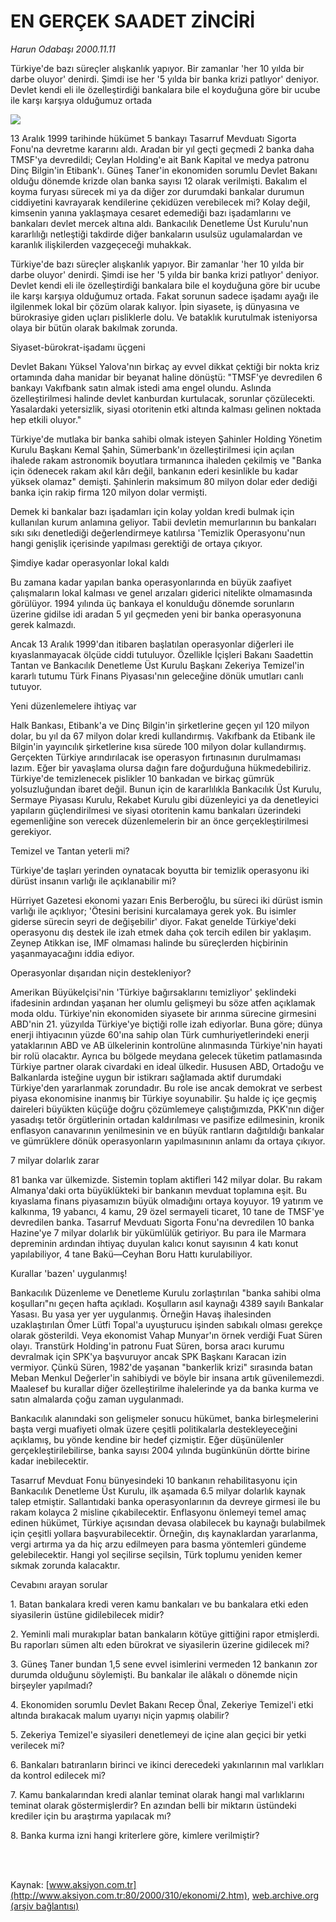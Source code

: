 # EN GERÇEK SAADET ZİNCİRİ

*Harun Odabaşı 2000.11.11*

<div>
 <p class="spot">
  Türkiye'de bazı süreçler  alışkanlık yapıyor. Bir zamanlar  'her 10 yılda bir darbe oluyor'  denirdi. Şimdi ise her '5 yılda bir  banka krizi patlıyor' deniyor.  Devlet kendi eli ile özelleştirdiği  bankalara bile el koyduğuna göre  bir ucube ile karşı karşıya  olduğumuz ortada
 </p>
 <p class="metin">
 </p>
 <img border="0" src="/web/20020214182514im_/http://www.aksiyon.com.tr/2000/310/resimler/En.jpg"/>
 <p class="metin">
  13 Aralık 1999 tarihinde hükümet 5 bankayı Tasarruf Mevduatı Sigorta Fonu'na devretme kararını aldı. Aradan bir yıl geçti geçmedi 2 banka daha TMSF'ya devredildi; Ceylan Holding'e ait Bank Kapital ve medya patronu Dinç Bilgin'in Etibank'ı. Güneş Taner'in ekonomiden sorumlu Devlet Bakanı olduğu dönemde krizde olan banka sayısı 12 olarak verilmişti. Bakalım el koyma furyası sürecek mi ya da diğer zor durumdaki bankalar durumun ciddiyetini kavrayarak kendilerine çekidüzen verebilecek mi? Kolay değil, kimsenin yanına yaklaşmaya cesaret edemediği bazı işadamlarını ve bankaları devlet mercek altına aldı. Bankacılık Denetleme Üst Kurulu'nun kararlılığı netleştiği takdirde diğer bankaların usulsüz ugulamalardan ve karanlık ilişkilerden vazgeçeceği muhakkak.
 </p>
 <p class="metin">
  Türkiye'de bazı süreçler alışkanlık yapıyor. Bir zamanlar 'her 10 yılda bir darbe oluyor' denirdi. Şimdi ise her '5 yılda bir banka krizi patlıyor' deniyor. Devlet kendi eli ile özelleştirdiği bankalara bile el koyduğuna göre bir ucube ile karşı karşıya olduğumuz ortada. Fakat sorunun sadece işadamı ayağı ile ilgilenmek lokal bir çözüm olarak kalıyor. İpin siyasete, iş dünyasına ve bürokrasiye giden uçları pisliklerle dolu. Ve bataklık kurutulmak isteniyorsa olaya bir bütün olarak bakılmak zorunda.
 </p>
 <p class="metin">
  Siyaset-bürokrat-işadamı üçgeni
 </p>
 <p class="metin">
  Devlet Bakanı Yüksel Yalova'nın birkaç ay evvel dikkat çektiği bir nokta kriz ortamında daha manidar bir beyanat haline dönüştü: "TMSF'ye devredilen 6 bankayı Vakıfbank satın almak istedi ama engel olundu. Aslında özelleştirilmesi halinde devlet kanburdan kurtulacak, sorunlar çözülecekti. Yasalardaki yetersizlik, siyasi otoritenin etki altında kalması gelinen noktada hep etkili oluyor."
 </p>
 <p class="metin">
  Türkiye'de mutlaka bir banka sahibi olmak isteyen Şahinler Holding Yönetim Kurulu Başkanı Kemal Şahin, Sümerbank'ın özelleştirilmesi için açılan ihalede rakam astronomik boyutlara tırmanınca ihaleden çekilmiş ve "Banka için ödenecek rakam akıl kârı değil, bankanın ederi kesinlikle bu kadar yüksek olamaz" demişti. Şahinlerin maksimum 80 milyon dolar eder dediği banka için rakip firma 120 milyon dolar vermişti.
 </p>
 <p class="metin">
  Demek ki bankalar bazı işadamları için kolay yoldan kredi bulmak için kullanılan kurum anlamına geliyor. Tabii devletin memurlarının bu bankaları sıkı sıkı denetlediği değerlendirmeye katılırsa 'Temizlik Operasyonu'nun hangi genişlik içerisinde yapılması gerektiği de ortaya çıkıyor.
 </p>
 <p class="metin">
  Şimdiye kadar operasyonlar lokal kaldı
 </p>
 <p class="metin">
  Bu zamana kadar yapılan banka operasyonlarında en büyük zaafiyet çalışmaların lokal kalması ve genel arızaları giderici nitelikte olmamasında görülüyor. 1994 yılında üç bankaya el konulduğu dönemde sorunların üzerine gidilse idi aradan 5 yıl geçmeden yeni bir banka operasyonuna gerek kalmazdı.
 </p>
 <p class="metin">
  Ancak 13 Aralık 1999'dan itibaren başlatılan operasyonlar diğerleri ile kıyaslanmayacak ölçüde ciddi tutuluyor. Özellikle İçişleri Bakanı Saadettin Tantan ve Bankacılık Denetleme Üst Kurulu Başkanı Zekeriya Temizel'in kararlı tutumu Türk Finans Piyasası'nın geleceğine dönük umutları canlı tutuyor.
 </p>
 <p class="metin">
  Yeni düzenlemelere ihtiyaç var
 </p>
 <p class="metin">
  Halk Bankası, Etibank'a ve Dinç Bilgin'in şirketlerine geçen yıl 120 milyon dolar, bu yıl da 67 milyon dolar kredi kullandırmış. Vakıfbank da Etibank ile Bilgin'in yayıncılık şirketlerine kısa sürede 100 milyon dolar kullandırmış. Gerçekten Türkiye arındırılacak ise operasyon fırtınasının durulmaması lazım. Eğer bir yavaşlama olursa dağın fare doğurduğuna hükmedebiliriz. Türkiye'de temizlenecek pislikler 10 bankadan ve birkaç gümrük yolsuzluğundan ibaret değil. Bunun için de kararlılıkla Bankacılık Üst Kurulu, Sermaye Piyasası Kurulu, Rekabet Kurulu gibi düzenleyici ya da denetleyici yapıların güçlendirilmesi ve siyasi otoritenin kamu bankaları üzerindeki egemenliğine son verecek düzenlemelerin bir an önce gerçekleştirilmesi gerekiyor.
 </p>
 <p class="metin">
  Temizel ve Tantan yeterli mi?
 </p>
 <p class="metin">
  Türkiye'de taşları yerinden oynatacak boyutta bir temizlik operasyonu iki dürüst insanın varlığı ile açıklanabilir mi?
 </p>
 <p class="metin">
  Hürriyet Gazetesi ekonomi yazarı Enis Berberoğlu, bu süreci iki dürüst ismin varlığı ile açıklıyor; 'Ötesini berisini kurcalamaya gerek yok. Bu isimler giderse sürecin seyri de değişebilir' diyor. Fakat genelde Türkiye'deki operasyonu dış destek ile izah etmek daha çok tercih edilen bir yaklaşım. Zeynep Atikkan ise, IMF olmaması halinde bu süreçlerden hiçbirinin yaşanmayacağını iddia ediyor.
 </p>
 <p class="metin">
  Operasyonlar dışarıdan niçin destekleniyor?
 </p>
 <p class="metin">
  Amerikan Büyükelçisi'nin 'Türkiye bağırsaklarını temizliyor' şeklindeki ifadesinin ardından yaşanan her olumlu gelişmeyi bu söze atfen açıklamak moda oldu. Türkiye'nin ekonomiden siyasete bir arınma sürecine girmesini ABD'nin 21. yüzyılda Türkiye'ye biçtiği rolle izah ediyorlar. Buna göre; dünya enerji ihtiyacının yüzde 60'ına sahip olan Türk cumhuriyetlerindeki enerji yataklarının ABD ve AB ülkelerinin kontrolüne alınmasında Türkiye'nin hayati bir rolü olacaktır. Ayrıca bu bölgede meydana gelecek tüketim patlamasında Türkiye partner olarak civardaki en ideal ülkedir. Hususen ABD, Ortadoğu ve Balkanlarda isteğine uygun bir istikrarı sağlamada aktif durumdaki Türkiye'den yararlanmak zorundadır. Bu role ise ancak demokrat ve serbest piyasa ekonomisine inanmış bir Türkiye soyunabilir. Şu halde iç içe geçmiş daireleri büyükten küçüğe doğru çözümlemeye çalıştığımızda, PKK'nın diğer yasadışı tetör örgütlerinin ortadan kaldırılması ve pasifize edilmesinin, kronik enflasyon canavarının yenilmesinin ve en büyük rantların dağıtıldığı bankalar ve gümrüklere dönük operasyonların yapılmasınının anlamı da ortaya çıkıyor.
 </p>
 <p class="metin">
  7 milyar dolarlık zarar
 </p>
 <p class="metin">
  81 banka var ülkemizde. Sistemin toplam aktifleri 142 milyar dolar. Bu rakam Almanya'daki orta büyüklükteki bir bankanın mevduat toplamına eşit. Bu kıyaslama finans piyasamızın büyük olmadığını ortaya koyuyor. 19 yatırım ve kalkınma, 19 yabancı, 4 kamu, 29 özel sermayeli ticaret, 10 tane de TMSF'ye devredilen banka. Tasarruf Mevduatı Sigorta Fonu'na devredilen 10 banka Hazine'ye 7 milyar dolarlık bir yükümlülük getiriyor. Bu para ile Marmara depreminin ardından ihtiyaç duyulan kalıcı konut sayısının 4 katı konut yapılabiliyor, 4 tane Bakü—Ceyhan Boru Hattı kurulabiliyor.
 </p>
 <p class="metin">
  Kurallar 'bazen' uygulanmış!
 </p>
 <p class="metin">
  Bankacılık Düzenleme ve Denetleme Kurulu zorlaştırılan "banka sahibi olma koşulları"nı geçen hafta açıkladı. Koşulların asıl kaynağı 4389 sayılı Bankalar Yasası. Bu yasa yer yer uygulanmış. Örneğin Havaş ihalesinden uzaklaştırılan Ömer Lütfi Topal'a uyuşturucu işinden sabıkalı olması gerekçe olarak gösterildi. Veya ekonomist Vahap Munyar'ın örnek verdiği Fuat Süren olayı. Transtürk Holding'in patronu Fuat Süren, borsa aracı kurumu devralmak için SPK'ya başvuruyor ancak SPK Başkanı Karacan izin vermiyor. Çünkü Süren, 1982'de yaşanan "bankerlik krizi" sırasında batan Meban Menkul Değerler'in sahibiydi ve böyle bir insana artık güvenilemezdi. Maalesef bu kurallar diğer özelleştirilme ihalelerinde ya da banka kurma ve satın almalarda çoğu zaman uygulanmadı.
 </p>
 <p class="metin">
  Bankacılık alanındaki son gelişmeler sonucu hükümet, banka birleşmelerini başta vergi muafiyeti olmak üzere çeşitli politikalarla destekleyeceğini açıklamış, bu yönde kendine bir hedef çizmiştir. Eğer düşünülenler gerçekleştirilebilirse, banka sayısı 2004 yılında bugünkünün dörtte birine kadar inebilecektir.
 </p>
 <p class="metin">
  Tasarruf Mevduat Fonu bünyesindeki 10 bankanın rehabilitasyonu için Bankacılık Denetleme Üst Kurulu, ilk aşamada 6.5 milyar dolarlık kaynak talep etmiştir. Sallantıdaki banka operasyonlarının da devreye girmesi ile bu rakam kolayca 2 misline çıkabilecektir. Enflasyonu önlemeyi temel amaç edinen hükümet, Türkiye açısından devasa olabilecek bu kaynağı bulabilmek için çeşitli yollara başvurabilecektir. Örneğin, dış kaynaklardan yararlanma, vergi artırma ya da hiç arzu edilmeyen para basma yöntemleri gündeme gelebilecektir. Hangi yol seçilirse seçilsin, Türk toplumu yeniden kemer sıkmak zorunda kalacaktır.
 </p>
 <p class="metin">
 </p>
 <p class="arabaslik">
  Cevabını arayan  sorular
 </p>
 <p class="metin">
  1. Batan bankalara kredi veren kamu bankaları ve bu bankalara etki eden siyasilerin üstüne gidilebilecek midir?
 </p>
 <p class="metin">
  2. Yeminli mali murakıplar batan bankaların kötüye gittiğini rapor etmişlerdi. Bu raporları sümen altı eden bürokrat ve siyasilerin üzerine gidilecek mi?
 </p>
 <p class="metin">
  3. Güneş Taner bundan 1,5 sene evvel isimlerini vermeden 12 bankanın zor durumda olduğunu söylemişti. Bu bankalar ile alâkalı o dönemde niçin birşeyler yapılmadı?
 </p>
 <p class="metin">
  4. Ekonomiden sorumlu Devlet Bakanı Recep Önal, Zekeriye Temizel'i etki altında bırakacak malum uyarıyı niçin yapmış olabilir?
 </p>
 <p class="metin">
  5. Zekeriya Temizel'e siyasileri denetlemeyi de içine alan geçici bir yetki verilecek mi?
 </p>
 <p class="metin">
  6. Bankaları batıranların birinci ve ikinci derecedeki yakınlarının mal varlıkları da kontrol edilecek mi?
 </p>
 <p class="metin">
  7. Kamu bankalarından kredi alanlar teminat olarak hangi mal varlıklarını teminat olarak göstermişlerdir? En azından belli bir miktarın üstündeki krediler için bu araştırma yapılacak mı?
 </p>
 <p class="metin">
  8. Banka kurma izni hangi kriterlere göre, kimlere verilmiştir?
 </p>
 <p class="metin">
 </p>
 <p class="metin">
 </p>
 <br/>
 <br/>
</div>

Kaynak: [www.aksiyon.com.tr](http://www.aksiyon.com.tr:80/2000/310/ekonomi/2.htm), [web.archive.org (arşiv bağlantısı)](http://web.archive.org/web/20020214182514/http://www.aksiyon.com.tr:80/2000/310/ekonomi/2.htm)
